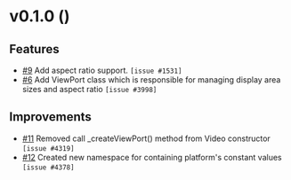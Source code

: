# v0.1.0 ()

## Features

* [#9](https://bitbucket.org/interfaced/zombiebox-platform-tvip/pull-requests/9)
Add aspect ratio support. `[issue #1531]`
* [#6](https://bitbucket.org/interfaced/zombiebox-platform-tvip/pull-requests/6)
Add ViewPort class which is responsible for managing display area sizes and aspect ratio `[issue #3998]`

## Improvements

* [#11](https://bitbucket.org/interfaced/zombiebox-platform-tvip/pull-requests/11)
Removed call _createViewPort() method from Video constructor `[issue #4319]`
* [#12](https://bitbucket.org/interfaced/zombiebox-platform-tvip/pull-requests/12)
Created new namespace for containing platform's constant values `[issue #4378]`